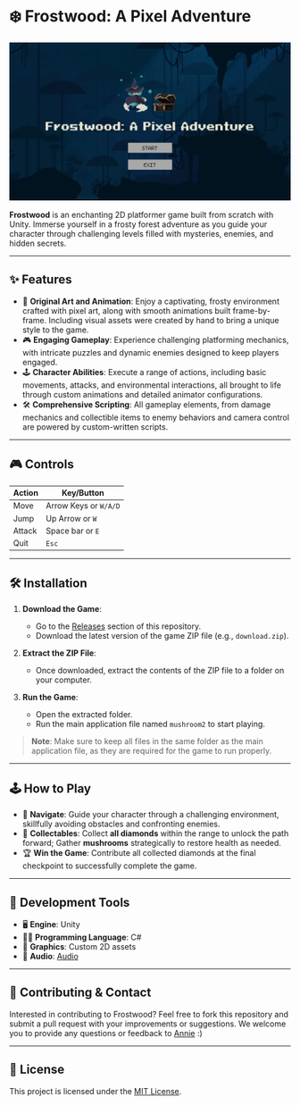 # ❄️ Frostwood: A Pixel Adventure

![Frostwood Gameplay](start.png "Frostwood Gameplay Screenshot")

**Frostwood** is an enchanting 2D platformer game built from scratch with Unity. Immerse yourself in a frosty forest adventure as you guide your character through challenging levels filled with mysteries, enemies, and hidden secrets.

---

## ✨ Features

- 🎨 **Original Art and Animation**: Enjoy a captivating, frosty environment crafted with pixel art, along with smooth animations built frame-by-frame. Including visual assets were created by hand to bring a unique style to the game.
- 🎮 **Engaging Gameplay**: Experience challenging platforming mechanics, with intricate puzzles and dynamic enemies designed to keep players engaged.
- 🕹️ **Character Abilities**: Execute a range of actions, including basic movements, attacks, and environmental interactions, all brought to life through custom animations and detailed animator configurations.
- 🛠️ **Comprehensive Scripting**: All gameplay elements, from damage mechanics and collectible items to enemy behaviors and camera control are powered by custom-written scripts.

---

## 🎮 Controls

| **Action**    | **Key/Button**      |
|---------------|---------------------|
| Move          | Arrow Keys or `W/A/D`|
| Jump          | Up Arrow or `W`     |
| Attack        | Space bar or `E`    |
| Quit          | `Esc`               |

---

## 🛠️ Installation

1. **Download the Game**:
   - Go to the [Releases](https://github.com/annied11/Frostwood/releases) section of this repository.
   - Download the latest version of the game ZIP file (e.g., `download.zip`).

2. **Extract the ZIP File**:
   - Once downloaded, extract the contents of the ZIP file to a folder on your computer.

3. **Run the Game**:
   - Open the extracted folder.
   - Run the main application file named `mushroom2` to start playing.
   
> **Note**: Make sure to keep all files in the same folder as the main application file, as they are required for the game to run properly.

---

## 🕹️ How to Play

- 🏃 **Navigate**: Guide your character through a challenging environment, skillfully avoiding obstacles and confronting enemies.
- 💎 **Collectables**: Collect **all diamonds** within the range to unlock the path forward; Gather **mushrooms** strategically to restore health as needed.
- 🏆 **Win the Game**: Contribute all collected diamonds at the final checkpoint to successfully complete the game.

---

## 🔧 Development Tools

- 🖥️ **Engine**: Unity
- 🧑‍💻 **Programming Language**: C#
- 🎨 **Graphics**: Custom 2D assets
- 🎵 **Audio**: [Audio](https://github.com/annied11/Frostwood/Assets/Audio)

---

## 🤝 Contributing & Contact

Interested in contributing to Frostwood? Feel free to fork this repository and submit a pull request with your improvements or suggestions. We welcome you to provide any questions or feedback to [Annie](mailto:anniedwy03@gmail.com) :)

---

## 📜 License

This project is licensed under the [MIT License](LICENSE).
